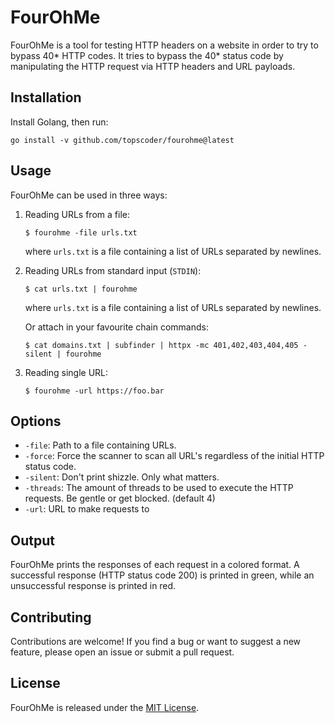 # FourOhMe

FourOhMe is a tool for testing HTTP headers on a website in order to try to bypass 40* HTTP codes. 
It tries to bypass the 40* status code by manipulating the HTTP request via HTTP headers and URL payloads.

## Installation

Install Golang, then run:

`go install -v github.com/topscoder/fourohme@latest`

## Usage

FourOhMe can be used in three ways:

1. Reading URLs from a file:

   ```
   $ fourohme -file urls.txt
   ```

   where `urls.txt` is a file containing a list of URLs separated by newlines.

2. Reading URLs from standard input (`STDIN`):

   ```
   $ cat urls.txt | fourohme
   ```

   where `urls.txt` is a file containing a list of URLs separated by newlines.
   
   Or attach in your favourite chain commands:
   
   ```
   $ cat domains.txt | subfinder | httpx -mc 401,402,403,404,405 -silent | fourohme 
   ```

3. Reading single URL:

    ```
    $ fourohme -url https://foo.bar
    ```

## Options

- `-file`: Path to a file containing URLs.
- `-force`: Force the scanner to scan all URL's regardless of the initial HTTP status code.
- `-silent`: Don't print shizzle. Only what matters.
- `-threads`: The amount of threads to be used to execute the HTTP requests. Be gentle or get blocked. (default 4)
- `-url`: URL to make requests to

## Output

FourOhMe prints the responses of each request in a colored format. A successful response (HTTP status code 200) is printed in green, while an unsuccessful response is printed in red.

## Contributing

Contributions are welcome! If you find a bug or want to suggest a new feature, please open an issue or submit a pull request.

## License

FourOhMe is released under the [MIT License](https://github.com/topscoder/fourohme/blob/main/LICENSE).
